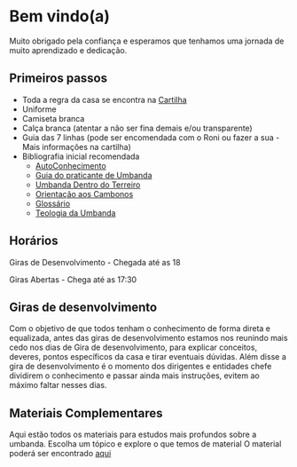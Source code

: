
# Bem vindo(a)

Muito obrigado pela confiança e esperamos que tenhamos uma jornada de muito aprendizado e dedicação.

## Primeiros passos

 - Toda a regra da casa se encontra na [Cartilha](RegrasCasa/1-Cartilha.pdf)
 - Uniforme
 - Camiseta branca
 - Calça branca (atentar a não ser fina demais e/ou transparente)
 - Guia das 7 linhas (pode ser encomendada com o Roni ou fazer a sua - Mais informações na cartilha)
 - Bibliografia inicial recomendada
	- [AutoConhecimento](LiteraturaInicial/1-AutoConhecimento.pdf) 
	- [Guia do praticante de Umbanda](LiteraturaInicial/2-GuiaPraticanteUmbanda) 
 	- [Umbanda Dentro do Terreiro](LiteraturaInicial/3-UmbandaDentroTerreiro-Resumo.pdf) 
 	- [Orientação aos Cambonos](LiteraturaInicial/4-OrientacaoCambonos.pdf) 
  	- [Glossário](LiteraturaInicial/5-Glossario.pdf) 
  	- [Teologia da Umbanda](LiteraturaInicial/6-TeologiaUmbanda.pdf) 

## Horários
Giras de Desenvolvimento - Chegada até as 18

Giras Abertas - Chega até as 17:30

## Giras de desenvolvimento
Com o objetivo de que todos tenham o conhecimento de forma direta e equalizada, antes das giras de desenvolvimento estamos nos reunindo mais cedo nos dias de Gira de desenvolvimento, para explicar conceitos, deveres, pontos específicos da casa e tirar eventuais dúvidas.
Além disse a gira de desenvolvimento é o momento dos dirigentes e entidades chefe dividirem o conhecimento e passar ainda mais instruções, evitem ao máximo faltar nesses dias.

## Materiais Complementares
Aqui estão todos os materiais para estudos mais profundos sobre a umbanda.
Escolha um tópico e explore o que temos de material
O material poderá ser encontrado [aqui](Estudo) 
